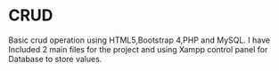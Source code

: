 # CRUD
Basic crud operation using HTML5,Bootstrap 4,PHP and MySQL.
I have Included 2 main files for the project and using Xampp control panel for Database to store values.
